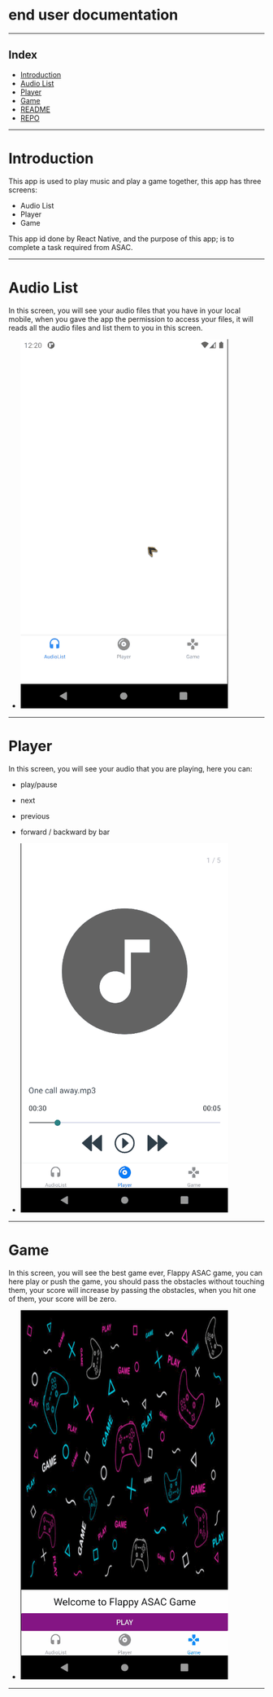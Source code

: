 # end user documentation

---

## Index

- [Introduction](#Introduction)
- [Audio List](#Audio-List)
- [Player](#Player)
- [Game](#Game)
- [README](README.md)
- [REPO](https://github.com/shadykh/js-401n9-class-41)

---

# Introduction

This app is used to play music and play a game together, this app has three screens:

- Audio List
- Player
- Game

This app id done by React Native, and the purpose of this app; is to complete a task required from ASAC.

---

# Audio List

In this screen, you will see your audio files that you have in your local mobile, when you gave the app the permission to access your files, it will reads all the audio files and list them to you in this screen.

- ![audioList](./assets/audioList.gif)

---

# Player

In this screen, you will see your audio that you are playing, here you can:

- play/pause
- next
- previous
- forward / backward by bar

- ![player](./assets/player.gif)

---

# Game

In this screen, you will see the best game ever, Flappy ASAC game, you can here play or push the game, you should pass the obstacles without touching them, your score will increase by passing the obstacles, when you hit one of them, your score will be zero.

- ![game](./assets/game.gif)

---
